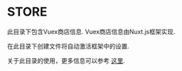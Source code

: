 # STORE

此目录下包含Vuex商店信息.
Vuex商店信息由Nuxt.js框架实现.

在此目录下创建文件将自动激活框架中的设置.

关于此目录的使用，更多信息可以参考 [这里](https://nuxtjs.org/guide/vuex-store).
